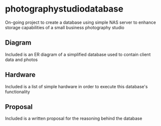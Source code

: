 # photographystudiodatabase
On-going project to create a database using simple NAS server to enhance storage capabilities of a small business photography studio

## Diagram
Included is an ER diagram of a simplified database used to contain client data and photos

## Hardware
Included is a list of simple hardware in order to execute this database's functionality 

## Proposal
Included is a written proposal for the reasoning behind the database
